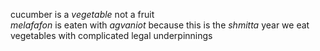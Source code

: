 cucumber is a *vegetable* not a fruit	
*melafafon* is eaten with *agvaniot*
because this is the *shmitta* year
we eat vegetables with complicated legal underpinnings
